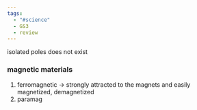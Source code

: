 ```yaml
---
tags:
  - "#science"
  - GS3
  - review
---
```

isolated poles does not exist
### magnetic materials
1. ferromagnetic -> strongly attracted to the magnets and easily magnetized, demagnetized 
2. paramag
